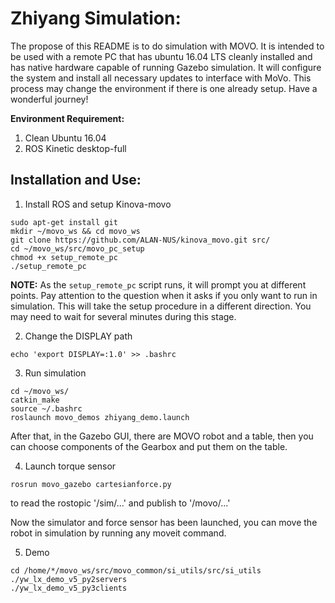 # Zhiyang Simulation:
The propose of this README is to do simulation with MOVO.
It is intended to be used with a remote PC that has ubuntu 16.04 LTS cleanly installed and has native hardware capable of running Gazebo simulation. It will configure the system and install all necessary updates to interface with MoVo. This process may change the environment if there is one already setup. Have a wonderful journey!

**Environment Requirement:**
1. Clean Ubuntu 16.04
2. ROS Kinetic desktop-full
## Installation and Use:
1. Install ROS and setup Kinova-movo
```
sudo apt-get install git
mkdir ~/movo_ws && cd movo_ws
git clone https://github.com/ALAN-NUS/kinova_movo.git src/
cd ~/movo_ws/src/movo_pc_setup 
chmod +x setup_remote_pc
./setup_remote_pc
```
**NOTE:** As the `setup_remote_pc` script runs, it will prompt you at different points. Pay attention to the question when it asks if you only want to run in simulation. This will take the setup procedure in a different direction. You may need to wait for several minutes during this stage.

2. Change the DISPLAY path
```
echo 'export DISPLAY=:1.0' >> .bashrc
```
3. Run simulation
```
cd ~/movo_ws/
catkin_make
source ~/.bashrc
roslaunch movo_demos zhiyang_demo.launch
```
After that, in the Gazebo GUI, there are MOVO robot and a table, then you can choose components of the Gearbox and put them on the table.

4. Launch torque sensor
```
rosrun movo_gazebo cartesianforce.py
```
to read the rostopic '/sim/...' and publish to '/movo/...'

Now the simulator and force sensor has been launched, you can move the robot in simulation by running any moveit command.

5. Demo
```
cd /home/*/movo_ws/src/movo_common/si_utils/src/si_utils
./yw_lx_demo_v5_py2servers
./yw_lx_demo_v5_py3clients
```
